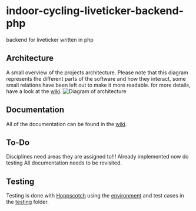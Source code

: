 # indoor-cycling-liveticker-backend-php
backend for liveticker written in php

## Architecture
A small overview of the projects architecture. Please note that this diagram represents the different parts of the software and how they interact, some small relations have been left out to make it more readable. for more details, have a look at the [wiki](https://github.com/AndSte01/indoor-cycling-liveticker-backend-php/wiki).
![Diagram of architecture](https://raw.githubusercontent.com/wiki/AndSte01/indoor-cycling-liveticker-backend-php/arch.svg)

## Documentation
All of the documentation can be found in the [wiki](https://github.com/AndSte01/indoor-cycling-liveticker-backend-php/wiki).

## To-Do
Disciplines need areas they are assigned to!!! Already implemented now do testing
All documentation needs to be revisited.

## Testing
Testing is done with [Hoppscotch](https://hoppscotch.io/) using the [environment](./testing/env.json) and test cases in the [testing](./testing) folder.